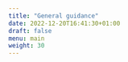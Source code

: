 ```yaml
---
title: "General guidance"
date: 2022-12-20T16:41:30+01:00
draft: false
menu: main
weight: 30
---
```

